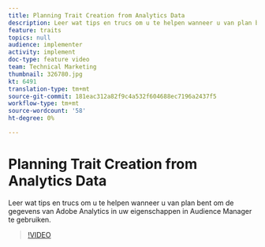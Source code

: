 ```yaml
---
title: Planning Trait Creation from Analytics Data
description: Leer wat tips en trucs om u te helpen wanneer u van plan bent om de gegevens van Adobe Analytics in uw eigenschappen in Audience Manager te gebruiken.
feature: traits
topics: null
audience: implementer
activity: implement
doc-type: feature video
team: Technical Marketing
thumbnail: 326780.jpg
kt: 6491
translation-type: tm+mt
source-git-commit: 181eac312a82f9c4a532f604688ec7196a2437f5
workflow-type: tm+mt
source-wordcount: '58'
ht-degree: 0%

---
```



# Planning Trait Creation from Analytics Data

Leer wat tips en trucs om u te helpen wanneer u van plan bent om de gegevens van Adobe Analytics in uw eigenschappen in Audience Manager te gebruiken.

>[!VIDEO](https://video.tv.adobe.com/v/326780/?quality=12&learn=on)
